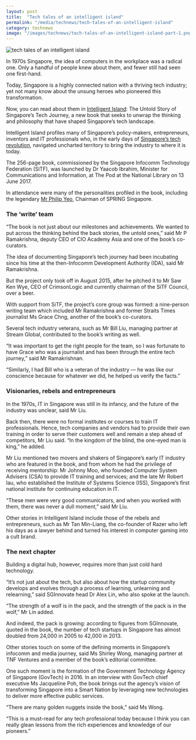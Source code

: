 ```yaml
---
layout: post
title:  "Tech tales of an intelligent island"
permalink: "/media/technews/tech-tales-of-an-intelligent-island"
category: technews
image: "/images/technews/tech-tales-of-an-intelligent-island-part-1.png"
---
```


![tech tales of an intelligent island]({{site.baseurl}}/images/technews/tech-tales-of-an-intelligent-island-part-1.png)

In 1970s Singapore, the idea of computers in the workplace was a radical one. Only a handful of people knew about them, and fewer still had seen one first-hand.

Today, Singapore is a highly connected nation with a thriving tech industry; yet not many know about the unsung heroes who pioneered this transformation.

Now, you can read about them in [Intelligent Island](https://www.sgtech.org.sg/Web/Marketplace/Intelligent_Island/SiTFSites/Web/ContentAreas/Intelligent_Island.aspx?hkey=3d163e00-f8b2-45a6-a82a-f91fa8698cda): The Untold Story of Singapore’s Tech Journey, a new book that seeks to unwrap the thinking and philosophy that have shaped Singapore’s tech landscape.

Intelligent Island profiles many of Singapore’s policy-makers, entrepreneurs, inventors and IT professionals who, in the early days of [Singapore’s tech revolution](https://www.youtube.com/watch?v=S2z2LnSgJF0&feature=youtu.be), navigated uncharted territory to bring the industry to where it is today.

The 256-page book, commissioned by the Singapore Infocomm Technology Federation (SiTF), was launched by Dr Yaacob Ibrahim, Minister for Communications and Information, at The Pod at the National Library on 13 June 2017.

In attendance were many of the personalities profiled in the book, including the legendary [Mr Philip Yeo](https://www.tech.gov.sg/technews/people/2016/10/the-original-tech-maverick-in-gov), Chairman of SPRING Singapore.

### **The ‘write’ team**
“The book is not just about our milestones and achievements. We wanted to put across the thinking behind the back stories, the untold ones,” said Mr P Ramakrishna, deputy CEO of CIO Academy Asia and one of the book’s co-curators.

The idea of documenting Singapore’s tech journey had been incubating since his time at the then-Infocomm Development Authority (IDA), said Mr Ramakrishna.

But the project only took off in August 2015, after he pitched it to Mr Saw Ken Wye, CEO of CrimsonLogic and currently chairman of the SiTF Council, over a beer.

With support from SiTF, the project’s core group was formed: a nine-person writing team which included Mr Ramakrishna and former Straits Times journalist Ms Grace Chng, another of the book’s co-curators.

Several tech industry veterans, such as Mr Bill Liu, managing partner at Stream Global, contributed to the book’s writing as well.

“It was important to get the right people for the team, so I was fortunate to have Grace who was a journalist and has been through the entire tech journey,” said Mr Ramakrishnan.

“Similarly, I had Bill who is a veteran of the industry — he was like our conscience because for whatever we did, he helped us verify the facts.”

### **Visionaries, rebels and entrepreneurs**
In the 1970s, IT in Singapore was still in its infancy, and the future of the industry was unclear, said Mr Liu.

Back then, there were no formal institutes or courses to train IT professionals. Hence, tech companies and vendors had to provide their own training in order to serve their customers well and remain a step ahead of competitors, Mr Liu said. “In the kingdom of the blind, the one-eyed man is king,” he added.

Mr Liu mentioned two movers and shakers of Singapore’s early IT industry who are featured in the book, and from whom he had the privilege of receiving mentorship: Mr Johnny Moo, who founded Computer System Advisers (CSA) to provide IT training and services; and the late Mr Robert Iau, who established the Institute of Systems Science (ISS), Singapore’s first national institute for continuing education in IT.

“These men were very good communicators, and when you worked with them, there was never a dull moment,” said Mr Liu.

Other stories in Intelligent Island include those of the rebels and entrepreneurs, such as Mr Tan Min-Liang, the co-founder of Razer who left his days as a lawyer behind and turned his interest in computer gaming into a cult brand.

### **The next chapter**
Building a digital hub, however, requires more than just cold hard technology.

“It’s not just about the tech, but also about how the startup community develops and evolves through a process of learning, unlearning and relearning,” said SGInnovate head Dr Alex Lin, who also spoke at the launch.

“The strength of a wolf is in the pack, and the strength of the pack is in the wolf,” Mr Lin added.

And indeed, the pack is growing: according to figures from SGInnovate, quoted in the book, the number of tech startups in Singapore has almost doubled from 24,000 in 2005 to 42,000 in 2013.

Other stories touch on some of the defining moments in Singapore’s infocomm and media journey, said Ms Shirley Wong, managing partner at TNF Ventures and a member of the book’s editorial committee.

One such moment is the formation of the Government Technology Agency of Singapore (GovTech) in 2016. In an interview with GovTech chief executive Ms Jacqueline Poh, the book brings out the agency’s vision of transforming Singapore into a Smart Nation by leveraging new technologies to deliver more effective public services.

“There are many golden nuggets inside the book,” said Ms Wong.

“This is a must-read for any tech professional today because I think you can really glean lessons from the rich experiences and knowledge of our pioneers.”
